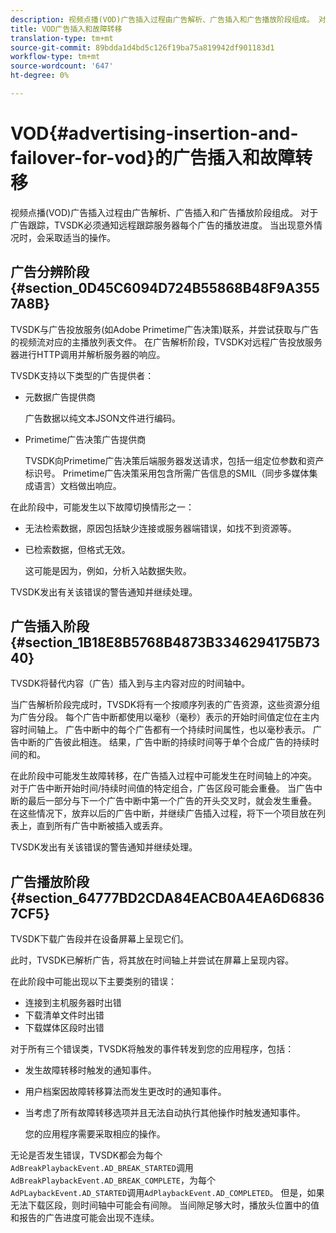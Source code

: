 ```yaml
---
description: 视频点播(VOD)广告插入过程由广告解析、广告插入和广告播放阶段组成。 对于广告跟踪，TVSDK必须通知远程跟踪服务器每个广告的播放进度。 当出现意外情况时，会采取适当的操作。
title: VOD广告插入和故障转移
translation-type: tm+mt
source-git-commit: 89bdda1d4bd5c126f19ba75a819942df901183d1
workflow-type: tm+mt
source-wordcount: '647'
ht-degree: 0%

---
```



# VOD{#advertising-insertion-and-failover-for-vod}的广告插入和故障转移

视频点播(VOD)广告插入过程由广告解析、广告插入和广告播放阶段组成。 对于广告跟踪，TVSDK必须通知远程跟踪服务器每个广告的播放进度。 当出现意外情况时，会采取适当的操作。

## 广告分辨阶段{#section_0D45C6094D724B55868B48F9A3557A8B}

TVSDK与广告投放服务(如Adobe Primetime广告决策)联系，并尝试获取与广告的视频流对应的主播放列表文件。 在广告解析阶段，TVSDK对远程广告投放服务器进行HTTP调用并解析服务器的响应。

TVSDK支持以下类型的广告提供者：

* 元数据广告提供商

   广告数据以纯文本JSON文件进行编码。
* Primetime广告决策广告提供商

   TVSDK向Primetime广告决策后端服务器发送请求，包括一组定位参数和资产标识号。 Primetime广告决策采用包含所需广告信息的SMIL（同步多媒体集成语言）文档做出响应。

在此阶段中，可能发生以下故障切换情形之一：

* 无法检索数据，原因包括缺少连接或服务器端错误，如找不到资源等。
* 已检索数据，但格式无效。

   这可能是因为，例如，分析入站数据失败。

TVSDK发出有关该错误的警告通知并继续处理。

## 广告插入阶段{#section_1B18E8B5768B4873B3346294175B7340}

TVSDK将替代内容（广告）插入到与主内容对应的时间轴中。

当广告解析阶段完成时，TVSDK将有一个按顺序列表的广告资源，这些资源分组为广告分段。 每个广告中断都使用以毫秒（毫秒）表示的开始时间值定位在主内容时间轴上。 广告中断中的每个广告都有一个持续时间属性，也以毫秒表示。 广告中断的广告彼此相连。 结果，广告中断的持续时间等于单个合成广告的持续时间的和。

在此阶段中可能发生故障转移，在广告插入过程中可能发生在时间轴上的冲突。 对于广告中断开始时间/持续时间值的特定组合，广告区段可能会重叠。 当广告中断的最后一部分与下一个广告中断中第一个广告的开头交叉时，就会发生重叠。 在这些情况下，放弃以后的广告中断，并继续广告插入过程，将下一个项目放在列表上，直到所有广告中断被插入或丢弃。

TVSDK发出有关该错误的警告通知并继续处理。

## 广告播放阶段{#section_64777BD2CDA84EACB0A4EA6D68367CF5}

TVSDK下载广告段并在设备屏幕上呈现它们。

此时，TVSDK已解析广告，将其放在时间轴上并尝试在屏幕上呈现内容。

在此阶段中可能出现以下主要类别的错误：

* 连接到主机服务器时出错
* 下载清单文件时出错
* 下载媒体区段时出错

对于所有三个错误类，TVSDK将触发的事件转发到您的应用程序，包括：

* 发生故障转移时触发的通知事件。
* 用户档案因故障转移算法而发生更改时的通知事件。
* 当考虑了所有故障转移选项并且无法自动执行其他操作时触发通知事件。

   您的应用程序需要采取相应的操作。

无论是否发生错误，TVSDK都会为每个`AdBreakPlaybackEvent.AD_BREAK_STARTED`调用`AdBreakPlaybackEvent.AD_BREAK_COMPLETE`，为每个`AdPLaybackEvent.AD_STARTED`调用`AdPlaybackEvent.AD_COMPLETED`。 但是，如果无法下载区段，则时间轴中可能会有间隙。 当间隙足够大时，播放头位置中的值和报告的广告进度可能会出现不连续。
